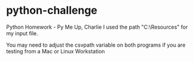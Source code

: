 # python-challenge
Python Homework - Py Me Up, Charlie
I used the path "C:\Resources" for my input file.

You may need to adjust the csvpath variable on both programs if you are testing from a Mac or Linux Workstation
